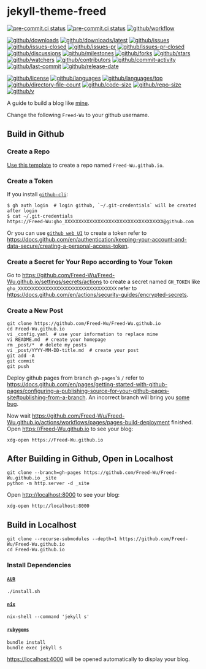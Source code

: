 # jekyll-theme-freed

[![pre-commit.ci status](https://results.pre-commit.ci/badge/github/Freed-Wu/jekyll-theme-freed/main.svg)](https://results.pre-commit.ci/latest/github/Freed-Wu/jekyll-theme-freed/main)
[![pre-commit.ci status](https://results.pre-commit.ci/badge/github/Freed-Wu/Freed-Wu.github.io/main.svg)](https://results.pre-commit.ci/latest/github/Freed-Wu/Freed-Wu.github.io/main)
[![github/workflow](https://github.com/Freed-Wu/Freed-Wu.github.io/actions/workflows/main.yml/badge.svg)](https://github.com/Freed-Wu/Freed-Wu.github.io/actions)

[![github/downloads](https://shields.io/github/downloads/Freed-Wu/jekyll-theme-freed/total)](https://github.com/Freed-Wu/jekyll-theme-freed/releases)
[![github/downloads/latest](https://shields.io/github/downloads/Freed-Wu/jekyll-theme-freed/latest/total)](https://github.com/Freed-Wu/jekyll-theme-freed/releases/latest)
[![github/issues](https://shields.io/github/issues/Freed-Wu/jekyll-theme-freed)](https://github.com/Freed-Wu/jekyll-theme-freed/issues)
[![github/issues-closed](https://shields.io/github/issues-closed/Freed-Wu/jekyll-theme-freed)](https://github.com/Freed-Wu/jekyll-theme-freed/issues?q=is%3Aissue+is%3Aclosed)
[![github/issues-pr](https://shields.io/github/issues-pr/Freed-Wu/jekyll-theme-freed)](https://github.com/Freed-Wu/jekyll-theme-freed/pulls)
[![github/issues-pr-closed](https://shields.io/github/issues-pr-closed/Freed-Wu/jekyll-theme-freed)](https://github.com/Freed-Wu/jekyll-theme-freed/pulls?q=is%3Apr+is%3Aclosed)
[![github/discussions](https://shields.io/github/discussions/Freed-Wu/jekyll-theme-freed)](https://github.com/Freed-Wu/jekyll-theme-freed/discussions)
[![github/milestones](https://shields.io/github/milestones/all/Freed-Wu/jekyll-theme-freed)](https://github.com/Freed-Wu/jekyll-theme-freed/milestones)
[![github/forks](https://shields.io/github/forks/Freed-Wu/jekyll-theme-freed)](https://github.com/Freed-Wu/jekyll-theme-freed/network/members)
[![github/stars](https://shields.io/github/stars/Freed-Wu/jekyll-theme-freed)](https://github.com/Freed-Wu/jekyll-theme-freed/stargazers)
[![github/watchers](https://shields.io/github/watchers/Freed-Wu/jekyll-theme-freed)](https://github.com/Freed-Wu/jekyll-theme-freed/watchers)
[![github/contributors](https://shields.io/github/contributors/Freed-Wu/jekyll-theme-freed)](https://github.com/Freed-Wu/jekyll-theme-freed/graphs/contributors)
[![github/commit-activity](https://shields.io/github/commit-activity/w/Freed-Wu/jekyll-theme-freed)](https://github.com/Freed-Wu/jekyll-theme-freed/graphs/commit-activity)
[![github/last-commit](https://shields.io/github/last-commit/Freed-Wu/jekyll-theme-freed)](https://github.com/Freed-Wu/jekyll-theme-freed/commits)
[![github/release-date](https://shields.io/github/release-date/Freed-Wu/jekyll-theme-freed)](https://github.com/Freed-Wu/jekyll-theme-freed/releases/latest)

[![github/license](https://shields.io/github/license/Freed-Wu/jekyll-theme-freed)](https://github.com/Freed-Wu/jekyll-theme-freed/blob/main/LICENSE)
[![github/languages](https://shields.io/github/languages/count/Freed-Wu/jekyll-theme-freed)](https://github.com/Freed-Wu/jekyll-theme-freed)
[![github/languages/top](https://shields.io/github/languages/top/Freed-Wu/jekyll-theme-freed)](https://github.com/Freed-Wu/jekyll-theme-freed)
[![github/directory-file-count](https://shields.io/github/directory-file-count/Freed-Wu/jekyll-theme-freed)](https://github.com/Freed-Wu/jekyll-theme-freed)
[![github/code-size](https://shields.io/github/languages/code-size/Freed-Wu/jekyll-theme-freed)](https://github.com/Freed-Wu/jekyll-theme-freed)
[![github/repo-size](https://shields.io/github/repo-size/Freed-Wu/jekyll-theme-freed)](https://github.com/Freed-Wu/jekyll-theme-freed)
[![github/v](https://shields.io/github/v/release/Freed-Wu/jekyll-theme-freed)](https://github.com/Freed-Wu/jekyll-theme-freed)

A guide to build a blog like [mine](https://freed-wu.github.io).

Change the following `Freed-Wu` to your github username.

## Build in Github

### Create a Repo

[Use this template](https://github.com/Freed-Wu/Freed-Wu.github.io/generate) to
create a repo named `Freed-Wu.github.io`.

### Create a Token

If you install [`github-cli`](https://github.com/cli/cli):

```shell
$ gh auth login  # login github, `~/.git-credentials` will be created after login
$ cat ~/.git-credentials
https://Freed-Wu:gho_XXXXXXXXXXXXXXXXXXXXXXXXXXXXXXXXXXXX@github.com
```

Or you can use [`github web UI`](https://github.com/settings/tokens/) to create
a token refer to
<https://docs.github.com/en/authentication/keeping-your-account-and-data-secure/creating-a-personal-access-token>.

### Create a Secret for Your Repo according to Your Token

Go to
<https://github.com/Freed-Wu/Freed-Wu.github.io/settings/secrets/actions>
to create a secret named `GH_TOKEN` like
`gho_XXXXXXXXXXXXXXXXXXXXXXXXXXXXXXXXXXXX` refer to
<https://docs.github.com/en/actions/security-guides/encrypted-secrets>.

### Create a New Post

```shell
git clone https://github.com/Freed-Wu/Freed-Wu.github.io
cd Freed-Wu.github.io
vi _config.yaml  # use your information to replace mime
vi README.md  # create your homepage
rm _post/*  # delete my posts
vi _post/YYYY-MM-DD-title.md  # create your post
git add -A
git commit
git push
```

Deploy github pages from branch `gh-pages`'s `/` refer to
<https://docs.github.com/en/pages/getting-started-with-github-pages/configuring-a-publishing-source-for-your-github-pages-site#publishing-from-a-branch>.
An incorrect branch will bring you
[some bug](https://github.com/jekyll/jekyll/discussions/9341).

Now wait
<https://github.com/Freed-Wu/Freed-Wu.github.io/actions/workflows/pages/pages-build-deployment>
finished. Open <https://Freed-Wu.github.io> to see your blog:

```shell
xdg-open https://Freed-Wu.github.io
```

## After Building in Github, Open in Localhost

```shell
git clone --branch=gh-pages https://github.com/Freed-Wu/Freed-Wu.github.io _site
python -m http.server -d _site
```

Open <http://localhost:8000> to see your blog:

```shell
xdg-open http://localhost:8000
```

## Build in Localhost

```shell
git clone --recurse-submodules --depth=1 https://github.com/Freed-Wu/Freed-Wu.github.io
cd Freed-Wu.github.io
```

### Install Dependencies

#### [`AUR`](https://aur.archlinux.org)

```shell
./install.sh
```

#### [`nix`](https://search.nixos.org/packages)

```shell
nix-shell --command 'jekyll s'
```

#### [`rubygems`](https://rubygems.org/)

```shell
bundle install
bundle exec jekyll s
```

<https://localhost:4000> will be opened automatically to display your blog.
